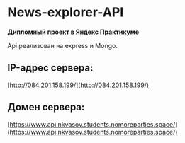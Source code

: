 # News-explorer-API
**Дипломный проект в Яндекс Практикуме**

Api реализован на express и Mongo.

## IP-адрес сервера:
[http://084.201.158.199/](http://084.201.158.199/)

## Домен сервера:
[https://www.api.nkvasov.students.nomoreparties.space/](https://www.api.nkvasov.students.nomoreparties.space/)
